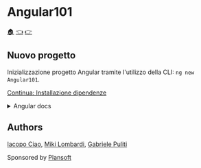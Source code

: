 # Angular101

[:house:](https://github.com/plansoft-it/CorsoAngularSuperioriGestione/) [:point_left:](https://github.com/plansoft-it/Angular101/blob/step0/README.md) [:point_right:](https://github.com/plansoft-it/Angular101/blob/step1/README.md)

## Nuovo progetto

Inizializzazione progetto Angular tramite l'utilizzo della CLI: `ng new Angular101`.

[Continua: Installazione dipendenze](https://github.com/plansoft-it/Angular101/blob/step1/README.md)

<details><summary>Angular docs</summary>

## Angular CLI

This project was generated with [Angular CLI](https://github.com/angular/angular-cli) version 9.1.3.

## Development server

Run `ng serve` for a dev server. Navigate to `http://localhost:4200/`. The app will automatically reload if you change any of the source files.

## Code scaffolding

Run `ng generate component component-name` to generate a new component. You can also use `ng generate directive|pipe|service|class|guard|interface|enum|module`.

## Build

Run `ng build` to build the project. The build artifacts will be stored in the `dist/` directory. Use the `--prod` flag for a production build.

## Running unit tests

Run `ng test` to execute the unit tests via [Karma](https://karma-runner.github.io).

## Running end-to-end tests

Run `ng e2e` to execute the end-to-end tests via [Protractor](http://www.protractortest.org/).

## Further help

To get more help on the Angular CLI use `ng help` or go check out the [Angular CLI README](https://github.com/angular/angular-cli/blob/master/README.md).
</details>

## Authors

[Iacopo Ciao](http://github.com/KernelPanic92), [Miki Lombardi](http://github.com/thejoin95), [Gabriele Puliti](http://github.com/wabri)

Sponsored by [Plansoft](https://www.plansoft.it)
